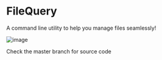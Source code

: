 # FileQuery
A command line utility to help you manage files seamlessly!


![image](https://user-images.githubusercontent.com/58482194/120060462-9cd76300-c075-11eb-8985-6757ce491bbc.png)

Check the master branch for source code
